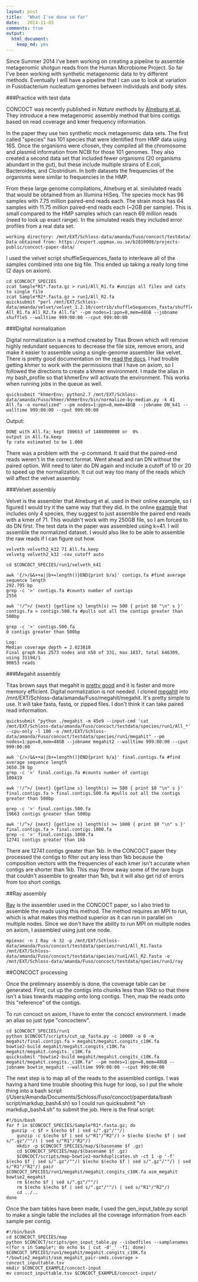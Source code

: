 ```yaml
---
layout: post
title:  "What I've done so far"
date:   2014-11-05
comments: true
output:
  html_document:
    keep_md: yes
---
```




Since Summer 2014 I've been working on creating a pipeline to assemble metagenomic shotgun reads from the Human Microbiome Project. So far I've been working with synthetic metagenomic data to try different methods. Eventually I will have a pipeline that I can use to look at variation in Fusobacterium nucleatum genomes between individuals and body sites. 

###Practice with test data

CONCOCT was recently published in *Nature methods* by [Alneburg et al.](http://www-ncbi-nlm-nih-gov.proxy.lib.umich.edu/pubmed/?term=binning+metagenomic+contigs+by+coverage+and+composition) They introduce a new metagenomic assembly method that bins contigs based on read coverage and kmer frequency information. 

In the paper they use two synthetic mock metagenomic data sets. The first called "species" has 101 species that were identified from HMP data using 16S. Once the organisms were chosen, they compiled all the chromosome and plasmid information from NCBI for those 101 genomes. They also created a second data set that included fewer organisms (20 organisms abundant in the gut), but these include multiple strains of E.coli, Bacteroides, and Clostridium. In both datasets the frequencies of the organisms were similar to frequencies in the HMP.

From these large genome compilations, Alneburg et al. similulated reads that would be obtained from an Illumina HiSeq. The species mock has 96 samples with 7.75 million paired-end reads each. The strain mock has 64 samples with 11.75 million paired-end reads each (~2GB per sample). This is small compared to the HMP samples which can reach 69 million reads (need to look up exact range). In the simulated reads they included error profiles from a real data set. 

```
working directory: /mnt/EXT/Schloss-data/amanda/Fuso/concoct/testdata/
Data obtained from: https://export.uppmax.uu.se/b2010008/projects-public/concoct-paper-data/
```

I used the velvet script shuffleSequences_fasta to interleave all of the samples combined into one big file. This ended up taking a really long time (2 days on axiom).

```
cd $CONCOCT_SPECIES
zcat Sample*R1*.fasta.gz > run1/All_R1.fa #unzips all files and cats to single file
zcat Sample*R2*.fasta.gz > run1/All_R2.fa 
quicksubmit "perl /mnt/EXT/Schloss-data/amanda/velvet/velvet_1.2.10/contrib/shuffleSequences_fasta/shuffleSequences_fasta.pl All_R1.fa All_R2.fa All.fa" --pm nodes=1:ppn=8,mem=48GB --jobname shuffle5 --walltime 999:00:00 --cput 999:00:00
```

###Digital normalization

Digital normalization is a method created by Titas Brown which will remove highly redundant sequences to decrease the file size, remove errors, and make it easier to assemble using a single-genome assembler like velvet. There is pretty good documentation on the [read the docs](http://khmer.readthedocs.org/en/v0.5/scripts.html). I had trouble getting khmer to work with the permissions that I have on axiom, so I followed the directions to create a khmer environment. I made the alias in my bash_profile so that khmerEnv will activate the environment. This works when running jobs in the queue as well.

```
quicksubmit "khmerEnv; python2.7 /mnt/EXT/Schloss-data/amanda/Fuso/khmer/khmerEnv/bin/normalize-by-median.py -k 41 All.fa -o normalized" --pm nodes=1:ppn=8,mem=48GB --jobname DN_k41 --walltime 999:00:00 --cput 999:00:00
```

Output:

```
DONE with All.fa; kept 190653 of 1488000000 or  0%
output in All.fa.keep
fp rate estimated to be 1.000
```

There was a problem with the -p command. It said that the paired-end reads weren't in the correct format. Went ahead and ran DN without the paired option. Will need to later do DN again and include a cutoff of 10 or 20 to speed up the normalization. It cut out way too many of the reads which will affect the velvet assembly.

###Velvet assembly

Velvet is the assembler that Alneburg et al. used in their online example, so I figured I would try it the same way that they did. In the online [example](https://concoct.readthedocs.org/en/latest/complete_example.html) that includes only 4 species, they suggest to just assemble the paired end reads with a kmer of 71. This wouldn't work with my 250GB file, so I am forced to do DN first. The test data in the paper was assembled using k=41. I will assemble the normalized dataset. I would also like to be able to assemble the raw reads if I can figure out how.


```
velveth velveth2_k32 71 All.fa.keep
velvetg velveth2_k32 -cov_cutoff auto

cd $CONCOCT_SPECIES/run1/velveth_k41

awk '{/>/&&++a||b+=length()}END{print b/a}' contigs.fa #find average sequence length
292.795 bp
grep -c '>' contigs.fa #counts number of contigs
2556

awk '!/^>/ {next} {getline s} length(s) >= 500 { print $0 "\n" s }' contigs.fa > contigs.500.fa #pulls out all the contigs greater than 500bp

grep -c '>' contigs.500.fa
0 contigs greater than 500bp

Log:
Median coverage depth = 2.023810
Final graph has 2573 nodes and n50 of 331, max 1837, total 646309, using 31194/1
90653 reads
```



###Megahit assembly

Titas brown says that megahit is [pretty good](http://ivory.idyll.org/blog/2014-how-good-is-megahit.html) and it is faster and more memory efficient. Digital normalization is not needed. I cloned [megahit](https://github.com/voutcn/megahit) into /mnt/EXT/Schloss-data/amanda/Fuso/megahit/megahit. It's pretty simple to use. It will take fasta, fastq, or zipped files. I don't think it can take paired read information.

```
quicksubmit "python ./megahit -m 45e9 --input-cmd 'cat /mnt/EXT/Schloss-data/amanda/Fuso/concoct/testdata/species/run1/All_*' --cpu-only -l 100 -o /mnt/EXT/Schloss-data/amanda/Fuso/concoct/testdata/species/run1/megahit" --pm nodes=1:ppn=8,mem=48GB --jobname megahit2 --walltime 999:00:00 --cput 999:00:00

awk '{/>/&&++a||b+=length()}END{print b/a}' final.contigs.fa #find average sequence length
3650.39 bp
grep -c '>' final.contigs.fa #counts number of contigs
100419

awk '!/^>/ {next} {getline s} length(s) >= 500 { print $0 "\n" s }' final.contigs.fa > final.contigs.500.fa #pulls out all the contigs greater than 500bp

grep -c '>' final.contigs.500.fa
19663 contigs greater than 500bp

awk '!/^>/ {next} {getline s} length(s) >= 1000 { print $0 "\n" s }' final.contigs.fa > final.contigs.1000.fa
grep -c '>' final.contigs.1000.fa
12741 contigs greater than 1kb
```

There are 12741 contigs greater than 1kb. In the CONCOCT paper they processed the contigs to filter out any less than 1kb because the composition vectors with the frequencies of each kmer isn't accurate when contigs are shorter than 1kb. This may throw away some of the rare bugs that couldn't assemble to greater than 1kb, but it will also get rid of errors from too short contigs. 

##Ray assembly

[Ray](http://denovoassembler.sourceforge.net/) is the assembler used in the CONCOCT paper, so I also tried to assemble the reads using this method. The method requires an MPI to run, which is what makes this method superior as it can run in parallel on multiple nodes. Since we don't have the ability to run MPI on multiple nodes on axiom, I assembled using just one node.

```
mpiexec -n 1 Ray -k 32 -p /mnt/EXT/Schloss-data/amanda/Fuso/concoct/testdata/species/run1/All_R1.fasta /mnt/EXT/Schloss-data/amanda/Fuso/concoct/testdata/species/run1/All_R2.fasta -o /mnt/EXT/Schloss-data/amanda/Fuso/concoct/testdata/species/run1/ray
```

##CONCOCT processing

Once the prelimnary assembly is done, the coverage table can be generated. First, cut up the contigs into chunks less than 10kb so that there isn't a bias towards mapping onto long contigs. Then, map the reads onto this "reference" of the contigs.

To run concoct on axiom, I have to enter the concoct environment. I made an alias so just type "concoctenv".

```
cd $CONCOCT_SPECIES/run1
python $CONCOCT/scripts/cut_up_fasta.py -c 10000 -o 0 -m megahit/final.contigs.fa > megahit/megahit.congits_c10K.fa
bowtie2-build megahit/megahit.congits_c10K.fa megahit/megahit.congits._c10K.fa
quicksubmit "bowtie2-build megahit/megahit.congits_c10K.fa megahit/megahit.congits._c10K.fa" --pm nodes=1:ppn=8,mem=48GB --jobname bowtie_megahit --walltime 999:00:00 --cput 999:00:00 
```

The next step is to map all of the reads to the assembled contigs. I was having a hard time trouble shooting this huge for loop, so I put the whole thing into a bash script (/Users/Amanda/Documents/Schloss/Fuso/concoct/paperdata/bash script/markdup_bash4.sh) so I could run quicksubmit "sh markdup_bash4.sh" to submit the job. Here is the final script:

```
#!/bin/bash
for f in $CONCOCT_SPECIES/Sample*R1*.fasta.gz; do 
  gunzip -c $f > $(echo $f | sed s/".gz"/""/)
	gunzip -c $(echo $f | sed s/"R1"/"R2"/) > $(echo $(echo $f | sed s/".gz"/""/) | sed s/"R1"/"R2"/)
	mkdir -p $CONCOCT_SPECIES/map/$(basename $f .gz)
	cd $CONCOCT_SPECIES/map/$(basename $f .gz)
	$CONCOCT/scripts/map-bowtie2-markduplicates.sh -ct 1 -p '-f' $(echo $f | sed s/".gz"/""/) $(echo $(echo $f | sed s/".gz"/""/) | sed s/"R1"/"R2"/) pair $CONCOCT_SPECIES/run1/megahit/megahit.congits_c10K.fa asm_megahit bowtie2_megahit
	rm $(echo $f | sed s/".gz"/""/)
	rm $(echo $(echo $f | sed s/".gz"/""/) | sed s/"R1"/"R2"/)
	cd ../..
done
```

Once the bam tables have been made, I used the gen_input_table.py script to make a single table the includes all the coverage information from each sample per contig.

```
#!/bin/bash
cd $CONCOCT_SPECIES/map
python $CONCOCT/scripts/gen_input_table.py --isbedfiles --samplenames <(for s in Sample*; do echo $s | cut -d'_' -f1; done) $CONCOCT_SPECIES/run1/megahit/megahit.congits_c10K.fa */bowtie2_megahit/asm_megahit_pair-smds.coverage > concoct_inputtable.tsv
mkdir $CONCOCT_EXAMPLE/concoct-input
mv concoct_inputtable.tsv $CONCOCT_EXAMPLE/concoct-input/
```



















